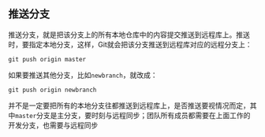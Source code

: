 ## 推送分支

推送分支，就是把该分支上的所有本地仓库中的内容提交推送到远程库上。推送时，要指定本地分支，这样，Git就会把该分支推送到远程库对应的远程分支上：
```
git push origin master
```

如果要推送其他分支，比如`newbranch`，就改成：
```
git push origin newbranch
```

并不是一定要把所有的本地分支往都推送到远程库上，是否推送要视情况而定，其中`master`分支是主分支，要时刻与远程同步；团队所有成员都需要在上面工作的开发分支，也需要与远程同步